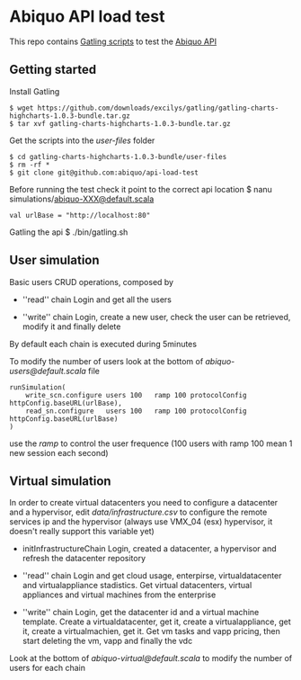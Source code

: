 Abiquo API load test
====================

This repo contains [Gatling scripts](https://github.com/excilys/gatling) to test the [Abiquo API](http://community.abiquo.com/display/ABI20/API+Reference)

Getting started
---------------

Install Gatling

    $ wget https://github.com/downloads/excilys/gatling/gatling-charts-highcharts-1.0.3-bundle.tar.gz
    $ tar xvf gatling-charts-highcharts-1.0.3-bundle.tar.gz

Get the scripts into the *user-files* folder

	$ cd gatling-charts-highcharts-1.0.3-bundle/user-files
    $ rm -rf *
    $ git clone git@github.com:abiquo/api-load-test

Before running the test check it point to the correct api location
	$ nanu simulations/abiquo-XXX@default.scala

	val urlBase = "http://localhost:80"

Gatling the api
    $ ./bin/gatling.sh


User simulation
---------------

Basic users CRUD operations, composed by 

* ''read'' chain 
Login and get all the users

* ''write'' chain
Login, create a new user, check the user can be retrieved, modify it and finally delete

By default each chain is executed during 5minutes

To modify the number of users look at the bottom of _abiquo-users@default.scala_ file

    runSimulation(
        write_scn.configure users 100 	ramp 100 protocolConfig httpConfig.baseURL(urlBase),
        read_sn.configure 	users 100 	ramp 100 protocolConfig httpConfig.baseURL(urlBase)
    )

use the _ramp_ to control the user frequence (100 users with ramp 100 mean 1 new session each second)


Virtual simulation
------------------

In order to create virtual datacenters you need to configure a datacenter and a hypervisor, edit _data/infrastructure.csv_ to configure the remote services ip and the hypervisor (always use VMX_04 (esx) hypervisor, it doesn't really support this variable yet)


* initInfrastructureChain
Login, created a datacenter, a hypervisor and refresh the datacenter repository

* ''read'' chain
Login and get cloud usage, enterpirse, virtualdatacenter and virtualappliance stadistics.
Get virtual datacenters, virtual appliances and virtual machines from the enterprise

* ''write'' chain
Login, get the datacenter id and a virtual machine template. 
Create a virtualdatacenter, get it, create a virtualappliance, get it, create a virtualmachien, get it. Get vm tasks and vapp pricing, then start deleting the vm, vapp and finally the vdc

Look at the bottom of _abiquo-virtual@default.scala_ to modify the number of users for each chain